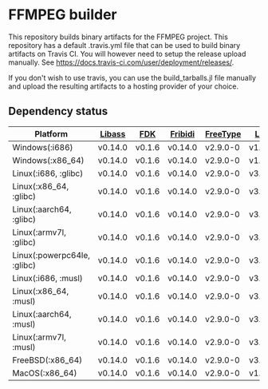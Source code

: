 # FFMPEG builder

This repository builds binary artifacts for the FFMPEG project.
This repository has a default .travis.yml file that can be used to build
binary artifacts on Travis CI. You will however need to setup the release
upload manually. See https://docs.travis-ci.com/user/deployment/releases/.

If you don't wish to use travis, you can use the build_tarballs.jl
file manually and upload the resulting artifacts to a hosting provider
of your choice.

## Dependency status
| Platform | [Libass](https://github.com/JuliaIO/LibassBuilder) | [FDK](https://github.com/SimonDanisch/FDKBuilder) | [Fribidi](https://github.com/SimonDanisch/FribidiBuilder) | [FreeType](https://github.com/JuliaGraphics/FreeTypeBuilder) | [LAME](https://github.com/SimonDanisch/LAMEBuilder) | [LibVorbis](https://github.com/JuliaIO/LibVorbisBuilder) | [Ogg](https://github.com/JuliaIO/OggBuilder) | [LibVPX](https://github.com/JulaIO/LibVPXBuilder) | [x264](https://github.com/JuliaIO/x264Builder) | [x265](https://github.com/JuliaIO/x265Builder) |
|-----------------------------|-----------------------------------------------------------|----------------------------------------------------------|------------------------------------------------------------------|---------------------------------------------------------------------|------------------------------------------------------------|-----------------------------------------------------------------|---------------------------------------------------------|-------------------------------------------------------------|---------------------------------------------------------|---------------------------------------------------------|
| Windows(:i686) | v0.14.0 | v0.1.6 | v0.14.0 | v2.9.0-0 | v1.300.0 | v1.3.6 | v1.3.3 | v1.8.0 | v2019.5.25 | v3.0.0 |
| Windows(:x86_64) | v0.14.0 | v0.1.6 | v0.14.0 | v2.9.0-0 | v1.300.0 | v1.3.6 | v1.3.3 | v1.8.0 | v2019.5.25 | v3.0.0 |
| Linux(:i686, :glibc) | v0.14.0 | v0.1.6 | v0.14.0 | v2.9.0-0 | v3.100.0 | v1.3.6 | v1.3.3 | v1.8.0 | v2019.5.25 | v3.0.0 |
| Linux(:x86_64, :glibc) | v0.14.0 | v0.1.6 | v0.14.0 | v2.9.0-0 | v3.100.0 | v1.3.6 | v1.3.3 | v5.0.0 | v2019.5.25 | v3.0.0 |
| Linux(:aarch64, :glibc) | v0.14.0 | v0.1.6 | v0.14.0 | v2.9.0-0 | v3.100.0 | v1.3.6 | v1.3.3 | v1.8.0 | v2019.5.25 | v3.0.0 |
| Linux(:armv7l, :glibc) | v0.14.0 | v0.1.6 | v0.14.0 | v2.9.0-0 | v3.100.0 | v1.3.6 | v1.3.3 | v1.8.0 | v2019.5.25 | v3.0.0 |
| Linux(:powerpc64le, :glibc) | v0.14.0 | v0.1.6 | v0.14.0 | v2.9.0-0 | v3.100.0 | v1.3.6 | v1.3.3 | v1.8.0 | v2019.5.25 | v3.0.0 |
| Linux(:i686, :musl) | v0.14.0 | v0.1.6 | v0.14.0 | v2.9.0-0 | v3.100.0 | v1.3.6 | v1.3.3 | v1.8.0 | v2019.5.25 | v3.0.0 |
| Linux(:x86_64, :musl) | v0.14.0 | v0.1.6 | v0.14.0 | v2.9.0-0 | v3.100.0 | v1.3.6 | v1.3.3 | v1.8.0 | v2019.5.25 | v3.0.0 |
| Linux(:aarch64, :musl) | v0.14.0 | v0.1.6 | v0.14.0 | v2.9.0-0 | v3.100.0 | v1.3.6 | v1.3.3 | v1.8.0 | v2019.5.25 | v3.0.0 |
| Linux(:armv7l, :musl) | v0.14.0 | v0.1.6 | v0.14.0 | v2.9.0-0 | v3.100.0 | v1.3.6 | v1.3.3 | v1.8.0 | v2019.5.25 | v3.0.0 |
| FreeBSD(:x86_64) | v0.14.0 | v0.1.6 | v0.14.0 | v2.9.0-0 | v3.100.0 | v1.3.6 | v1.3.3 | x | v2019.5.25 | v3.0.0 |
| MacOS(:x86_64) | v0.14.0 | v0.1.6 | v0.14.0 | v2.9.0-0 | v1.300.0 | v1.3.6 | v1.3.3 | x | v2019.5.25 | v3.0.0 |
